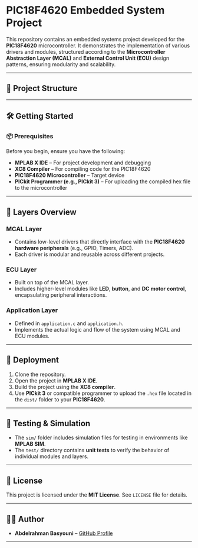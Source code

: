 # **PIC18F4620 Embedded System Project**

This repository contains an embedded systems project developed for the **PIC18F4620** microcontroller. It demonstrates the implementation of various drivers and modules, structured according to the **Microcontroller Abstraction Layer (MCAL)** and **External Control Unit (ECU)** design patterns, ensuring modularity and scalability.

---

## **📁 Project Structure**


---

## **🛠 Getting Started**

### **📦 Prerequisites**

Before you begin, ensure you have the following:

- **MPLAB X IDE** – For project development and debugging  
- **XC8 Compiler** – For compiling code for the PIC18F4620  
- **PIC18F4620 Microcontroller** – Target device  
- **PICkit Programmer (e.g., PICkit 3)** – For uploading the compiled hex file to the microcontroller  

---

## **🔧 Layers Overview**

### **MCAL Layer**
- Contains low-level drivers that directly interface with the **PIC18F4620 hardware peripherals** (e.g., GPIO, Timers, ADC).
- Each driver is modular and reusable across different projects.

### **ECU Layer**
- Built on top of the MCAL layer.
- Includes higher-level modules like **LED**, **button**, and **DC motor control**, encapsulating peripheral interactions.

### **Application Layer**
- Defined in `application.c` and `application.h`.
- Implements the actual logic and flow of the system using MCAL and ECU modules.

---

## **🚀 Deployment**

1. Clone the repository.
2. Open the project in **MPLAB X IDE**.
3. Build the project using the **XC8 compiler**.
4. Use **PICkit 3** or compatible programmer to upload the `.hex` file located in the `dist/` folder to your **PIC18F4620**.

---

## **🧪 Testing & Simulation**

- The `sim/` folder includes simulation files for testing in environments like **MPLAB SIM**.
- The `test/` directory contains **unit tests** to verify the behavior of individual modules and layers.

---

## **📜 License**

This project is licensed under the **MIT License**. See `LICENSE` file for details.

---

## **👨‍💻 Author**

- **Abdelrahman Basyouni** – [GitHub Profile](https://github.com/Albakatoshy)

---

